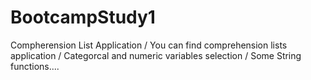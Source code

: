 # BootcampStudy1
Compherension List Application / 
You can find comprehension lists application /
Categorcal and numeric variables selection /
Some String functions....
